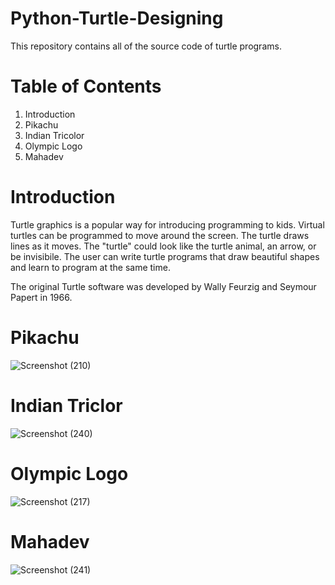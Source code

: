 # Python-Turtle-Designing

This repository contains all of the source code of turtle programs.

# Table of Contents

1. Introduction
2. Pikachu
3. Indian Tricolor
4. Olympic Logo
5. Mahadev

# Introduction

Turtle graphics is a popular way for introducing programming to kids. Virtual turtles can be programmed to move around the screen. The turtle draws lines as it moves. The "turtle" could look like the turtle animal, an arrow, or be invisibile. The user can write turtle programs that draw beautiful shapes and learn to program at the same time.

The original Turtle software was developed by Wally Feurzig and Seymour Papert in 1966.

# Pikachu

![Screenshot (210)](https://user-images.githubusercontent.com/73063420/126044282-1c22165e-8506-4756-9255-a12c87b0d86c.png)

# Indian Triclor

![Screenshot (240)](https://user-images.githubusercontent.com/73063420/132367042-05560cb4-2d59-45c5-b6bf-638a7ac1a0e4.png)

# Olympic Logo

![Screenshot (217)](https://user-images.githubusercontent.com/73063420/132367335-0c5a4fb4-7e55-4e38-ad77-0eb453ebec86.png)

# Mahadev

![Screenshot (241)](https://user-images.githubusercontent.com/73063420/132367477-772f0905-e9d4-4011-acca-87f2514975ad.png)


